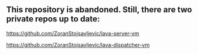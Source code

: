 ## This repository is abandoned. Still, there are two private repos up to date:

https://github.com/ZoranStojsavljevic/lava-server-vm

https://github.com/ZoranStojsavljevic/lava-dispatcher-vm
